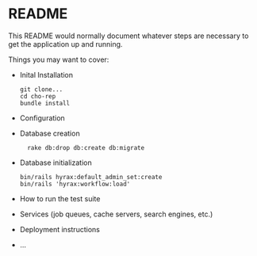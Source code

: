# README

This README would normally document whatever steps are necessary to get the
application up and running.

Things you may want to cover:

* Inital Installation
  ```
  git clone... 
  cd cho-rep
  bundle install
  ```

* Configuration

* Database creation
  ```
    rake db:drop db:create db:migrate
  ```

* Database initialization
  ```
  bin/rails hyrax:default_admin_set:create
  bin/rails 'hyrax:workflow:load'
  ```

* How to run the test suite

* Services (job queues, cache servers, search engines, etc.)

* Deployment instructions

* ...

